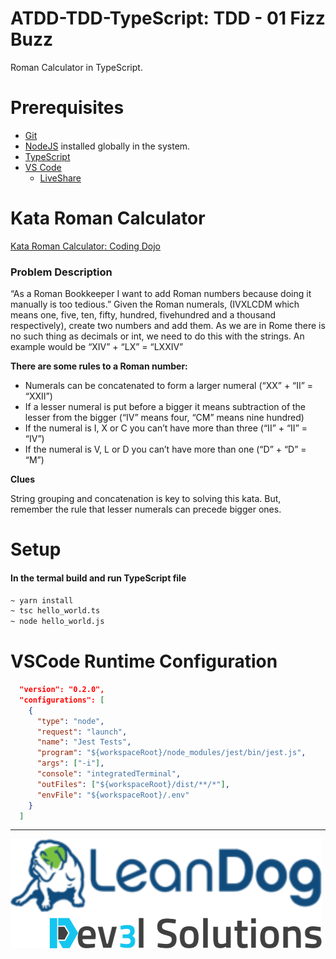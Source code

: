 # ATDD-TDD-TypeScript: TDD - 01 Fizz Buzz

Roman Calculator in TypeScript.

# Prerequisites

- [Git](https://github.com/)
- [NodeJS](https://nodejs.org/en/download/) installed globally in the system.
- [TypeScript](https://www.typescriptlang.org/)
- [VS Code](https://code.visualstudio.com/)
  - [LiveShare](https://code.visualstudio.com/learn/collaboration/live-share)

# Kata Roman Calculator

[Kata Roman Calculator: Coding Dojo](https://codingdojo.org/kata/RomanCalculator/)

### Problem Description

“As a Roman Bookkeeper I want to add Roman numbers because doing it manually is too tedious.” Given the Roman numerals, (IVXLCDM which means one, five, ten, fifty, hundred, fivehundred and a thousand respectively), create two numbers and add them. As we are in Rome there is no such thing as decimals or int, we need to do this with the strings. An example would be “XIV” + “LX” = “LXXIV”

**There are some rules to a Roman number:**

- Numerals can be concatenated to form a larger numeral (“XX” + “II” = “XXII”)
- If a lesser numeral is put before a bigger it means subtraction of the lesser from the bigger (“IV” means four, “CM” means nine hundred)
- If the numeral is I, X or C you can’t have more than three (“II” + “II” = “IV”)
- If the numeral is V, L or D you can’t have more than one (“D” + “D” = “M”)

**Clues**

String grouping and concatenation is key to solving this kata. But, remember the rule that lesser numerals can precede bigger ones.

# Setup

#### In the termal build and run TypeScript file

```bash
~ yarn install
~ tsc hello_world.ts
~ node hello_world.js
```

# VSCode Runtime Configuration

```json
  "version": "0.2.0",
  "configurations": [
    {
      "type": "node",
      "request": "launch",
      "name": "Jest Tests",
      "program": "${workspaceRoot}/node_modules/jest/bin/jest.js",
      "args": ["-i"],
      "console": "integratedTerminal",
      "outFiles": ["${workspaceRoot}/dist/**/*"],
      "envFile": "${workspaceRoot}/.env"
    }
  ]
```

---

![](/assets/dev3l-solutions-logo-lean-dog.png)
